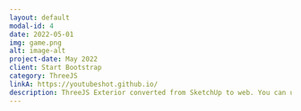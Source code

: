 ```yaml
---
layout: default
modal-id: 4
date: 2022-05-01
img: game.png
alt: image-alt
project-date: May 2022
client: Start Bootstrap
category: ThreeJS
linkA: https://youtubeshot.github.io/
description: ThreeJS Exterior converted from SketchUp to web. You can use markers Signs to see the places names.
---
```

